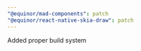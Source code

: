 ```yaml
---
"@equinor/mad-components": patch
"@equinor/react-native-skia-draw": patch
---
```


Added proper build system
